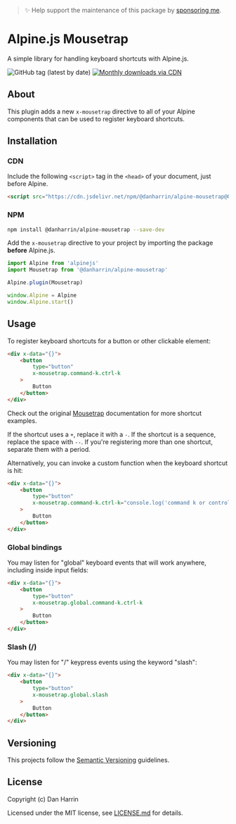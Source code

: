 > ✨ Help support the maintenance of this package by [sponsoring me](https://github.com/sponsors/danharrin).

# Alpine.js Mousetrap

A simple library for handling keyboard shortcuts with Alpine.js.

![GitHub tag (latest by date)](https://img.shields.io/github/v/tag/danharrin/alpine-mousetrap?label=version&style=flat-square)
[![Monthly downloads via CDN](https://data.jsdelivr.com/v1/package/npm/@danharrin/alpine-mousetrap/badge)](https://www.jsdelivr.com/package/npm/@danharrin/alpine-mousetrap)

## About

This plugin adds a new `x-mousetrap` directive to all of your Alpine components that can be used to register keyboard shortcuts.

## Installation

### CDN

Include the following `<script>` tag in the `<head>` of your document, just before Alpine.

```html
<script src="https://cdn.jsdelivr.net/npm/@danharrin/alpine-mousetrap@0.x.x/dist/alpine-mousetrap.js" defer></script>
```

### NPM

```bash
npm install @danharrin/alpine-mousetrap --save-dev
```

Add the `x-mousetrap` directive to your project by importing the package **before** Alpine.js.

```js
import Alpine from 'alpinejs'
import Mousetrap from '@danharrin/alpine-mousetrap'

Alpine.plugin(Mousetrap)

window.Alpine = Alpine
window.Alpine.start()
```

## Usage

To register keyboard shortcuts for a button or other clickable element:

```html
<div x-data="{}">
    <button
        type="button"
        x-mousetrap.command-k.ctrl-k
    >
        Button
    </button>
</div>
```

Check out the original [Mousetrap](https://github.com/ccampbell/mousetrap) documentation for more shortcut examples.

If the shortcut uses a `+`, replace it with a `-`. If the shortcut is a sequence, replace the space with `--`. If you're registering more than one shortcut, separate them with a period.

Alternatively, you can invoke a custom function when the keyboard shortcut is hit:

```html
<div x-data="{}">
    <button
        type="button"
        x-mousetrap.command-k.ctrl-k="console.log('command k or control k')"
    >
        Button
    </button>
</div>
```

### Global bindings

You may listen for "global" keyboard events that will work anywhere, including inside input fields:

```html
<div x-data="{}">
    <button
        type="button"
        x-mousetrap.global.command-k.ctrl-k
    >
        Button
    </button>
</div>
```

### Slash (/)

You may listen for "/" keypress events using the keyword "slash":

```html
<div x-data="{}">
    <button
        type="button"
        x-mousetrap.global.slash
    >
        Button
    </button>
</div>
```

## Versioning

This projects follow the [Semantic Versioning](https://semver.org/) guidelines.

## License

Copyright (c) Dan Harrin

Licensed under the MIT license, see [LICENSE.md](LICENSE.md) for details.
